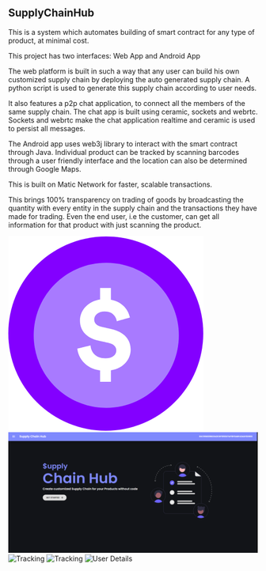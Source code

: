## SupplyChainHub

This is a system which automates building of smart contract for any type of product, at minimal cost.

This project has two interfaces: Web App and Android App

The web platform is built in such a way that any user can build his own customized supply chain by deploying the auto generated supply chain.
A python script is used to generate this supply chain according to user needs.

It also features a p2p chat application, to connect all the members of the same supply chain. The chat app is built using ceramic, sockets and webrtc. Sockets and webrtc make the chat application realtime and ceramic is used to persist all messages.

The Android app uses web3j library to interact with the smart contract through Java.
Individual product can be tracked by scanning barcodes through a user friendly interface and the location can also be determined through Google Maps.

This is built on Matic Network for faster, scalable transactions.

This brings 100% transparency on trading of goods by broadcasting the quantity with every entity in the supply chain and the transactions they have made for trading. Even the end user, i.e the customer, can get all information for that product with just scanning the product.

![Logo](/Images/logo.png)
![Website](/Images/web.png)
![Tracking](/Images/track_1.png)
![Tracking](/Images/track_2.png)
![User Details](/Images/user_detail.png)

